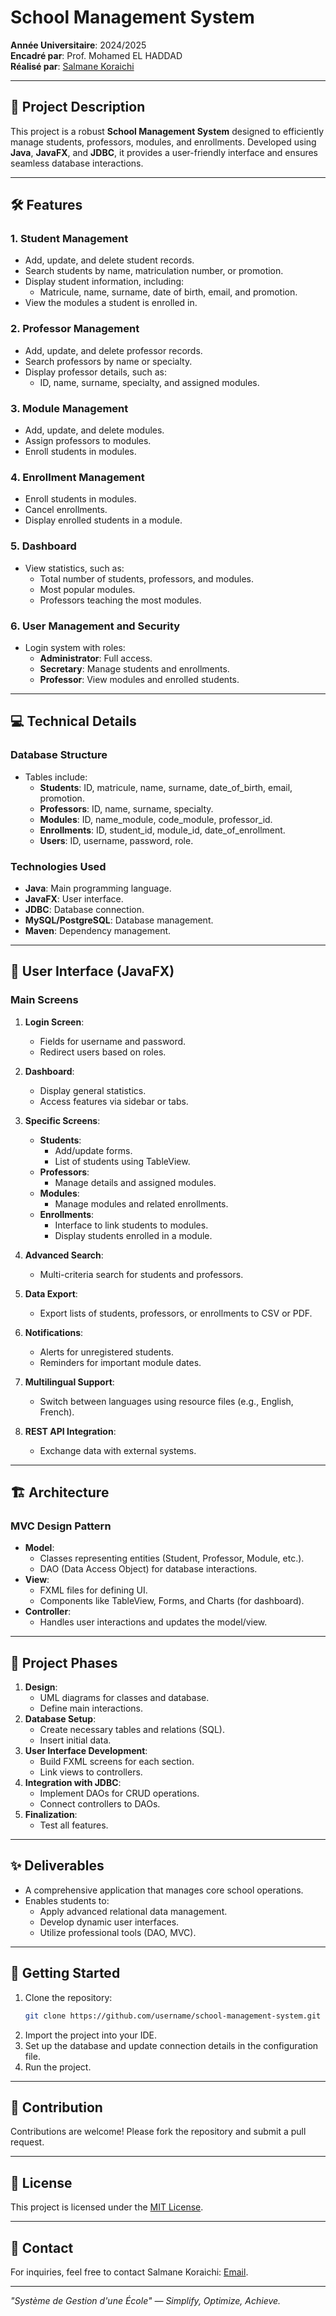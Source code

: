 # School Management System


**Année Universitaire**: 2024/2025  
**Encadré par**: Prof. Mohamed EL HADDAD  
**Réalisé par**: [Salmane Koraichi](#)

---

## 🎯 Project Description

This project is a robust **School Management System** designed to efficiently manage students, professors, modules, and enrollments. Developed using **Java**, **JavaFX**, and **JDBC**, it provides a user-friendly interface and ensures seamless database interactions.

---

## 🛠️ Features

### 1. **Student Management**
- Add, update, and delete student records.
- Search students by name, matriculation number, or promotion.
- Display student information, including:
  - Matricule, name, surname, date of birth, email, and promotion.
- View the modules a student is enrolled in.

### 2. **Professor Management**
- Add, update, and delete professor records.
- Search professors by name or specialty.
- Display professor details, such as:
  - ID, name, surname, specialty, and assigned modules.

### 3. **Module Management**
- Add, update, and delete modules.
- Assign professors to modules.
- Enroll students in modules.

### 4. **Enrollment Management**
- Enroll students in modules.
- Cancel enrollments.
- Display enrolled students in a module.

### 5. **Dashboard**
- View statistics, such as:
  - Total number of students, professors, and modules.
  - Most popular modules.
  - Professors teaching the most modules.

### 6. **User Management and Security**
- Login system with roles:
  - **Administrator**: Full access.
  - **Secretary**: Manage students and enrollments.
  - **Professor**: View modules and enrolled students.

---

## 💻 Technical Details

### **Database Structure**

- Tables include:
  - **Students**: ID, matricule, name, surname, date_of_birth, email, promotion.
  - **Professors**: ID, name, surname, specialty.
  - **Modules**: ID, name_module, code_module, professor_id.
  - **Enrollments**: ID, student_id, module_id, date_of_enrollment.
  - **Users**: ID, username, password, role.

### **Technologies Used**

- **Java**: Main programming language.
- **JavaFX**: User interface.
- **JDBC**: Database connection.
- **MySQL/PostgreSQL**: Database management.
- **Maven**: Dependency management.

---

## 🎨 User Interface (JavaFX)

### Main Screens
1. **Login Screen**:
   - Fields for username and password.
   - Redirect users based on roles.

2. **Dashboard**:
   - Display general statistics.
   - Access features via sidebar or tabs.

3. **Specific Screens**:
   - **Students**:
     - Add/update forms.
     - List of students using TableView.
   - **Professors**:
     - Manage details and assigned modules.
   - **Modules**:
     - Manage modules and related enrollments.
   - **Enrollments**:
     - Interface to link students to modules.
     - Display students enrolled in a module.

4. **Advanced Search**:
   - Multi-criteria search for students and professors.

5. **Data Export**:
   - Export lists of students, professors, or enrollments to CSV or PDF.

6. **Notifications**:
   - Alerts for unregistered students.
   - Reminders for important module dates.

7. **Multilingual Support**:
   - Switch between languages using resource files (e.g., English, French).

8. **REST API Integration**:
   - Exchange data with external systems.

---

## 🏗️ Architecture

### **MVC Design Pattern**

- **Model**:
  - Classes representing entities (Student, Professor, Module, etc.).
  - DAO (Data Access Object) for database interactions.
- **View**:
  - FXML files for defining UI.
  - Components like TableView, Forms, and Charts (for dashboard).
- **Controller**:
  - Handles user interactions and updates the model/view.

---

## 📅 Project Phases

1. **Design**:
   - UML diagrams for classes and database.
   - Define main interactions.
2. **Database Setup**:
   - Create necessary tables and relations (SQL).
   - Insert initial data.
3. **User Interface Development**:
   - Build FXML screens for each section.
   - Link views to controllers.
4. **Integration with JDBC**:
   - Implement DAOs for CRUD operations.
   - Connect controllers to DAOs.
5. **Finalization**:
   - Test all features.

---

## ✨ Deliverables

- A comprehensive application that manages core school operations.
- Enables students to:
  - Apply advanced relational data management.
  - Develop dynamic user interfaces.
  - Utilize professional tools (DAO, MVC).

---

## 🚀 Getting Started

1. Clone the repository:
   ```bash
   git clone https://github.com/username/school-management-system.git
   ```
2. Import the project into your IDE.
3. Set up the database and update connection details in the configuration file.
4. Run the project.

---

## 🤝 Contribution

Contributions are welcome! Please fork the repository and submit a pull request.

---

## 📜 License

This project is licensed under the [MIT License](LICENSE).

---

## 📧 Contact

For inquiries, feel free to contact Salmane Koraichi: [Email](mailto:salmane@example.com).

---

_"Système de Gestion d'une École" — Simplify, Optimize, Achieve._
